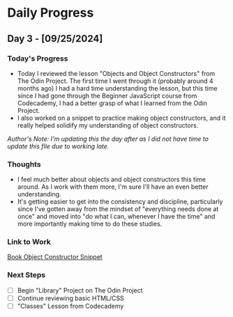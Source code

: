 # Daily Progress

## Day 3 - [09/25/2024]

### Today's Progress

- Today I reviewed the lesson "Objects and Object Constructors" from The Odin Project. The first time I went through it (probably around 4 months ago) I had a hard time understanding the lesson, but this time since I had gone through the Beginner JavaScript course from Codecademy, I had a better grasp of what I learned from the Odin Project.
- I also worked on a snippet to practice making object constructors, and it really helped solidify my understanding of object constructors. 

*Author's Note: I'm updating this the day after as I did not have time to update this file due to working late.*

### Thoughts

- I feel much better about objects and object constructors this time around. As I work with them more, I'm sure I'll have an even better understanding. 
- It's getting easier to get into the consistency and discipline, particularly since I've gotten away from the mindset of "everything needs done at once" and moved into "do what I can, whenever I have the time" and more importantly making time to do these studies.

### Link to Work

[Book Object Constructor Snippet](https://leetcode.com/playground/PDRhHBmm)

### Next Steps

- [ ] Begin "Library" Project on The Odin Project
- [ ] Continue reviewing basic HTML/CSS
- [ ] "Classes" Lesson from Codecademy